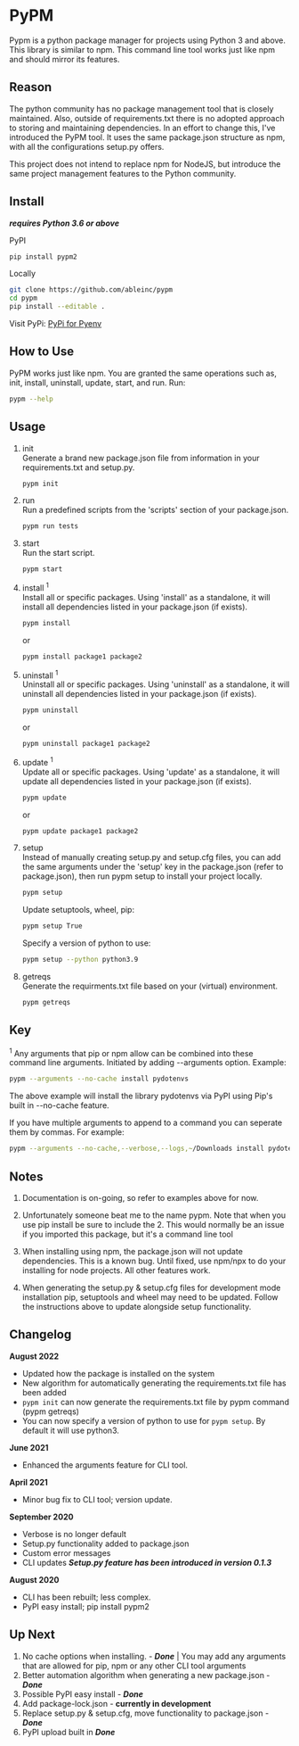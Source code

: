 # PyPM

Pypm is a python package manager for projects using Python 3 and above. This library is similar to npm. This command line tool works just like npm and should mirror its features.

## Reason

The python community has no package management tool that is closely maintained. Also, outside of requirements.txt there is no adopted approach to storing and maintaining dependencies. In an effort to change this, I've introduced the PyPM tool. It uses the same package.json structure as npm, with all the configurations setup.py offers.

This project does not intend to replace npm for NodeJS, but introduce the same project management features to the Python community.

## Install

***requires Python 3.6 or above***

PyPI

```bash
pip install pypm2
```

Locally

```bash
git clone https://github.com/ableinc/pypm
cd pypm
pip install --editable .
```

Visit PyPi:
[PyPi for Pyenv](https://pypi.org/project/pypm2/)

## How to Use

PyPM works just like npm. You are granted the same operations such as, init, install, uninstall, update, start, and run.
Run:

```bash
pypm --help
```

## Usage

1. init<br />
    Generate a brand new package.json file from information in your requirements.txt and setup.py.

    ```bash
    pypm init
    ```

2. run<br />
    Run a predefined scripts from the 'scripts' section of your package.json.

    ```bash
    pypm run tests
    ```

3. start<br />
    Run the start script.

    ```bash
    pypm start
    ```

4. install <sup>1</sup><br />
    Install all or specific packages. Using 'install' as a standalone, it will install all dependencies listed in your package.json (if exists).

    ```bash
    pypm install
    ```

    or

    ```bash
    pypm install package1 package2
    ```

5. uninstall <sup>1</sup><br />
    Uninstall all or specific packages. Using 'uninstall' as a standalone, it will uninstall all dependencies listed in your package.json (if exists).

    ```bash
    pypm uninstall
    ```

    or

    ```bash
    pypm uninstall package1 package2
    ```

6. update <sup>1</sup><br />
    Update all or specific packages. Using 'update' as a standalone, it will update all dependencies listed in your package.json (if exists).

    ```bash
    pypm update
    ```

    or

    ```bash
    pypm update package1 package2
    ```

7. setup<br />
    Instead of manually creating setup.py and setup.cfg files, you can add the same arguments under the 'setup' key in the package.json (refer to package.json), then run pypm setup to install your project locally.

    ```bash
    pypm setup
    ```

    Update setuptools, wheel, pip:

    ```bash
    pypm setup True
    ```

    Specify a version of python to use:

    ```bash
    pypm setup --python python3.9
    ```

8. getreqs<br />
    Generate the requirments.txt file based on your (virtual) environment.

    ```bash
    pypm getreqs
    ```

## Key

<sup>1</sup> Any arguments that pip or npm allow can be combined into these command line arguments. Initiated by adding --arguments option. Example:

```bash
pypm --arguments --no-cache install pydotenvs
```

The above example will install the library pydotenvs via PyPI using Pip's built in --no-cache feature.

If you have multiple arguments to append to a command you can seperate them by commas. For example:

```bash
pypm --arguments --no-cache,--verbose,--logs,~/Downloads install pydotenvs
```

## Notes

1. Documentation is on-going, so refer to examples above for now.

2. Unfortunately someone beat me to the name pypm. Note that when you use pip install be sure to include the 2. This would normally be an issue if you imported this package, but it's a command line tool

3. When installing using npm, the package.json will not update dependencies. This is a known bug. Until fixed, use npm/npx to do your installing for node projects. All other features work.

4. When generating the setup.py & setup.cfg files for development mode installation pip, setuptools and wheel may need to be updated. Follow the instructions above to update alongside setup functionality.

## Changelog

**August 2022**

- Updated how the package is installed on the system
- New algorithm for automatically generating the requirements.txt file has been added
- ```pypm init``` can now generate the requirements.txt file by pypm command (pypm getreqs)
- You can now specify a version of python to use for ```pypm setup```. By default it will use python3.

**June 2021**

- Enhanced the arguments feature for CLI tool.

**April 2021**

- Minor bug fix to CLI tool; version update.

**September 2020**

- Verbose is no longer default
- Setup.py functionality added to package.json
- Custom error messages
- CLI updates
***Setup.py feature  has been introduced in version 0.1.3***

**August 2020**

- CLI has been rebuilt; less complex.
- PyPI easy install;  pip install pypm2

## Up Next

1. No cache options when installing. - ***Done*** | You may add any arguments that are allowed for pip, npm or any other CLI tool arguments
2. Better automation algorithm when generating a new package.json - ***Done***
3. Possible PyPI easy install - ***Done***
4. Add package-lock.json - **currently in development**
5. Replace setup.py & setup.cfg, move functionality to package.json - ***Done***
6. PyPI upload built in ***Done***
